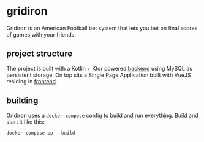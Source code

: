 # gridiron

Gridiron is an American Football bet system that lets you bet on final scores of games with your friends.

## project structure

The project is built with a Kotlin + Ktor powered [backend](https://github.com/domnikl/gridiron/tree/master/backend) using MySQL as persistent storage. On top sits a Single Page Application built with VueJS residing in [frontend](https://github.com/domnikl/gridiron/tree/master/frontend).

## building

Gridiron uses a `docker-compose` config to build and run everything. Build and start it like this:

```
docker-compose up --build
```
